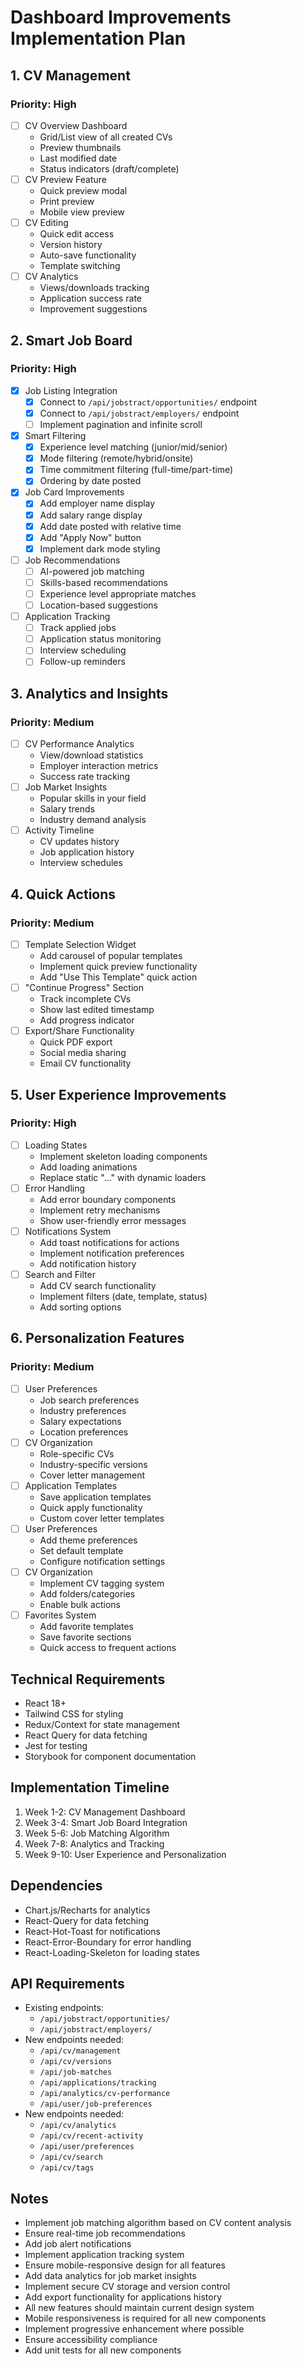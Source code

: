 # Dashboard Improvements Implementation Plan

## 1. CV Management
### Priority: High
- [ ] CV Overview Dashboard
  - Grid/List view of all created CVs
  - Preview thumbnails
  - Last modified date
  - Status indicators (draft/complete)
- [ ] CV Preview Feature
  - Quick preview modal
  - Print preview
  - Mobile view preview
- [ ] CV Editing
  - Quick edit access
  - Version history
  - Auto-save functionality
  - Template switching
- [ ] CV Analytics
  - Views/downloads tracking
  - Application success rate
  - Improvement suggestions

## 2. Smart Job Board
### Priority: High
- [x] Job Listing Integration
  - [x] Connect to `/api/jobstract/opportunities/` endpoint
  - [x] Connect to `/api/jobstract/employers/` endpoint
  - [ ] Implement pagination and infinite scroll
- [x] Smart Filtering
  - [x] Experience level matching (junior/mid/senior)
  - [x] Mode filtering (remote/hybrid/onsite)
  - [x] Time commitment filtering (full-time/part-time)
  - [x] Ordering by date posted
- [x] Job Card Improvements
  - [x] Add employer name display
  - [x] Add salary range display
  - [x] Add date posted with relative time
  - [x] Add "Apply Now" button
  - [x] Implement dark mode styling
- [ ] Job Recommendations
  - [ ] AI-powered job matching
  - [ ] Skills-based recommendations
  - [ ] Experience level appropriate matches
  - [ ] Location-based suggestions
- [ ] Application Tracking
  - [ ] Track applied jobs
  - [ ] Application status monitoring
  - [ ] Interview scheduling
  - [ ] Follow-up reminders

## 3. Analytics and Insights
### Priority: Medium
- [ ] CV Performance Analytics
  - View/download statistics
  - Employer interaction metrics
  - Success rate tracking
- [ ] Job Market Insights
  - Popular skills in your field
  - Salary trends
  - Industry demand analysis
- [ ] Activity Timeline
  - CV updates history
  - Job application history
  - Interview schedules

## 4. Quick Actions
### Priority: Medium
- [ ] Template Selection Widget
  - Add carousel of popular templates
  - Implement quick preview functionality
  - Add "Use This Template" quick action
- [ ] "Continue Progress" Section
  - Track incomplete CVs
  - Show last edited timestamp
  - Add progress indicator
- [ ] Export/Share Functionality
  - Quick PDF export
  - Social media sharing
  - Email CV functionality

## 5. User Experience Improvements
### Priority: High
- [ ] Loading States
  - Implement skeleton loading components
  - Add loading animations
  - Replace static "..." with dynamic loaders
- [ ] Error Handling
  - Add error boundary components
  - Implement retry mechanisms
  - Show user-friendly error messages
- [ ] Notifications System
  - Add toast notifications for actions
  - Implement notification preferences
  - Add notification history
- [ ] Search and Filter
  - Add CV search functionality
  - Implement filters (date, template, status)
  - Add sorting options

## 6. Personalization Features
### Priority: Medium
- [ ] User Preferences
  - Job search preferences
  - Industry preferences
  - Salary expectations
  - Location preferences
- [ ] CV Organization
  - Role-specific CVs
  - Industry-specific versions
  - Cover letter management
- [ ] Application Templates
  - Save application templates
  - Quick apply functionality
  - Custom cover letter templates
- [ ] User Preferences
  - Add theme preferences
  - Set default template
  - Configure notification settings
- [ ] CV Organization
  - Implement CV tagging system
  - Add folders/categories
  - Enable bulk actions
- [ ] Favorites System
  - Add favorite templates
  - Save favorite sections
  - Quick access to frequent actions

## Technical Requirements
- React 18+
- Tailwind CSS for styling
- Redux/Context for state management
- React Query for data fetching
- Jest for testing
- Storybook for component documentation

## Implementation Timeline
1. Week 1-2: CV Management Dashboard
2. Week 3-4: Smart Job Board Integration
3. Week 5-6: Job Matching Algorithm
4. Week 7-8: Analytics and Tracking
5. Week 9-10: User Experience and Personalization

## Dependencies
- Chart.js/Recharts for analytics
- React-Query for data fetching
- React-Hot-Toast for notifications
- React-Error-Boundary for error handling
- React-Loading-Skeleton for loading states

## API Requirements
- Existing endpoints:
  - `/api/jobstract/opportunities/`
  - `/api/jobstract/employers/`
- New endpoints needed:
  - `/api/cv/management`
  - `/api/cv/versions`
  - `/api/job-matches`
  - `/api/applications/tracking`
  - `/api/analytics/cv-performance`
  - `/api/user/job-preferences`
- New endpoints needed:
  - `/api/cv/analytics`
  - `/api/cv/recent-activity`
  - `/api/user/preferences`
  - `/api/cv/search`
  - `/api/cv/tags`

## Notes
- Implement job matching algorithm based on CV content analysis
- Ensure real-time job recommendations
- Add job alert notifications
- Implement application tracking system
- Ensure mobile-responsive design for all features
- Add data analytics for job market insights
- Implement secure CV storage and version control
- Add export functionality for applications history
- All new features should maintain current design system
- Mobile responsiveness is required for all new components
- Implement progressive enhancement where possible
- Ensure accessibility compliance
- Add unit tests for all new components
